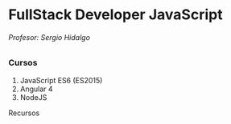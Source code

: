 # FullStack Developer JavaScript
###### Profesor: Sergio Hidalgo
### Cursos
1. JavaScript ES6 (ES2015)
2. Angular 4
3. NodeJS

Recursos
